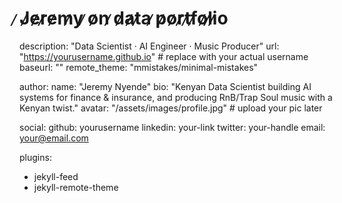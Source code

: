 # ̷J̷e̷r̷e̷m̷y ̷o̷n ̷d̷a̷t̷a ̷p̷o̷r̷t̷f̷o̷l̷i̷o
description: "Data Scientist · AI Engineer · Music Producer"
url: "https://yourusername.github.io"  # replace with your actual username
baseurl: ""
remote_theme: "mmistakes/minimal-mistakes"

author:
  name: "Jeremy Nyende"
  bio: "Kenyan Data Scientist building AI systems for finance & insurance, and producing RnB/Trap Soul music with a Kenyan twist."
  avatar: "/assets/images/profile.jpg"  # upload your pic later

social:
  github: yourusername
  linkedin: your-link
  twitter: your-handle
  email: your@email.com

plugins:
  - jekyll-feed
  - jekyll-remote-theme
